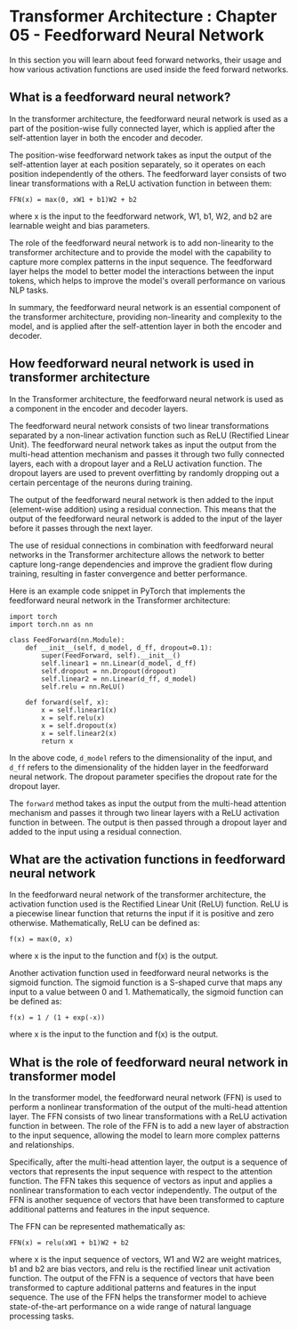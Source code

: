 # Transformer Architecture : Chapter 05 - Feedforward Neural Network #

In this section you will learn about feed forward networks, their usage and how various activation functions are used inside the feed forward networks.


## What is a feedforward neural network?

In the transformer architecture, the feedforward neural network is used as a part of the position-wise fully connected layer, which is applied after the self-attention layer in both the encoder and decoder.

The position-wise feedforward network takes as input the output of the self-attention layer at each position separately, so it operates on each position independently of the others. The feedforward layer consists of two linear transformations with a ReLU activation function in between them:

```
FFN(x) = max(0, xW1 + b1)W2 + b2

```
where x is the input to the feedforward network, W1, b1, W2, and b2 are learnable weight and bias parameters.

The role of the feedforward neural network is to add non-linearity to the transformer architecture and to provide the model with the capability to capture more complex patterns in the input sequence. The feedforward layer helps the model to better model the interactions between the input tokens, which helps to improve the model's overall performance on various NLP tasks.

In summary, the feedforward neural network is an essential component of the transformer architecture, providing non-linearity and complexity to the model, and is applied after the self-attention layer in both the encoder and decoder.


## How feedforward neural network is used in transformer architecture

In the Transformer architecture, the feedforward neural network is used as a component in the encoder and decoder layers.

The feedforward neural network consists of two linear transformations separated by a non-linear activation function such as ReLU (Rectified Linear Unit). The feedforward neural network takes as input the output from the multi-head attention mechanism and passes it through two fully connected layers, each with a dropout layer and a ReLU activation function. The dropout layers are used to prevent overfitting by randomly dropping out a certain percentage of the neurons during training.

The output of the feedforward neural network is then added to the input (element-wise addition) using a residual connection. This means that the output of the feedforward neural network is added to the input of the layer before it passes through the next layer.

The use of residual connections in combination with feedforward neural networks in the Transformer architecture allows the network to better capture long-range dependencies and improve the gradient flow during training, resulting in faster convergence and better performance.

Here is an example code snippet in PyTorch that implements the feedforward neural network in the Transformer architecture:

```
import torch
import torch.nn as nn

class FeedForward(nn.Module):
    def __init__(self, d_model, d_ff, dropout=0.1):
        super(FeedForward, self).__init__()
        self.linear1 = nn.Linear(d_model, d_ff)
        self.dropout = nn.Dropout(dropout)
        self.linear2 = nn.Linear(d_ff, d_model)
        self.relu = nn.ReLU()
        
    def forward(self, x):
        x = self.linear1(x)
        x = self.relu(x)
        x = self.dropout(x)
        x = self.linear2(x)
        return x

```

In the above code, `d_model` refers to the dimensionality of the input, and `d_ff` refers to the dimensionality of the hidden layer in the feedforward neural network. The dropout parameter specifies the dropout rate for the dropout layer.

The `forward` method takes as input the output from the multi-head attention mechanism and passes it through two linear layers with a ReLU activation function in between. The output is then passed through a dropout layer and added to the input using a residual connection.

## What are the activation functions in feedforward neural network

In the feedforward neural network of the transformer architecture, the activation function used is the Rectified Linear Unit (ReLU) function. ReLU is a piecewise linear function that returns the input if it is positive and zero otherwise. Mathematically, ReLU can be defined as:

```
f(x) = max(0, x)
```

where x is the input to the function and f(x) is the output.

Another activation function used in feedforward neural networks is the sigmoid function. The sigmoid function is a S-shaped curve that maps any input to a value between 0 and 1. Mathematically, the sigmoid function can be defined as:

```
f(x) = 1 / (1 + exp(-x))
```

where x is the input to the function and f(x) is the output.

## What is the role of feedforward neural network in transformer model

In the transformer model, the feedforward neural network (FFN) is used to perform a nonlinear transformation of the output of the multi-head attention layer. The FFN consists of two linear transformations with a ReLU activation function in between. The role of the FFN is to add a new layer of abstraction to the input sequence, allowing the model to learn more complex patterns and relationships.

Specifically, after the multi-head attention layer, the output is a sequence of vectors that represents the input sequence with respect to the attention function. The FFN takes this sequence of vectors as input and applies a nonlinear transformation to each vector independently. The output of the FFN is another sequence of vectors that have been transformed to capture additional patterns and features in the input sequence.

The FFN can be represented mathematically as:

```
FFN(x) = relu(xW1 + b1)W2 + b2
```

where x is the input sequence of vectors, W1 and W2 are weight matrices, b1 and b2 are bias vectors, and relu is the rectified linear unit activation function. The output of the FFN is a sequence of vectors that have been transformed to capture additional patterns and features in the input sequence. The use of the FFN helps the transformer model to achieve state-of-the-art performance on a wide range of natural language processing tasks.



